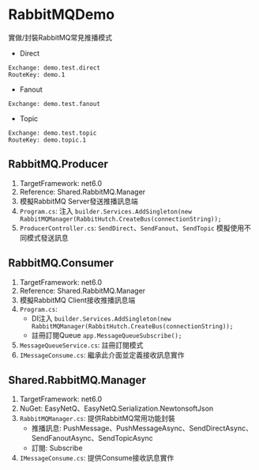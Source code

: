 
# RabbitMQDemo
實做/封裝RabbitMQ常見推播模式
* Direct
```
Exchange: demo.test.direct
RouteKey: demo.1
```
* Fanout
```
Exchange: demo.test.fanout
```
* Topic
```
Exchange: demo.test.topic
RouteKey: demo.topic.1
```

## RabbitMQ.Producer
1. TargetFramework: net6.0
2. Reference: Shared.RabbitMQ.Manager
3. 模擬RabbitMQ Server發送推播訊息端
4. `Program.cs`: 注入 `builder.Services.AddSingleton(new RabbitMQManager(RabbitHutch.CreateBus(connectionString));`
5. `ProducerController.cs`: `SendDirect`、`SendFanout`、`SendTopic` 模擬使用不同模式發送訊息

## RabbitMQ.Consumer
1. TargetFramework: net6.0
2. Reference: Shared.RabbitMQ.Manager
3. 模擬RabbitMQ Client接收推播訊息端
4. `Program.cs`: 
    *   DI注入 `builder.Services.AddSingleton(new RabbitMQManager(RabbitHutch.CreateBus(connectionString));`
    *   註冊訂閱Queue `app.MessageQueueSubscribe();` 
5. `MessageQueueService.cs`: 註冊訂閱模式
6. `IMessageConsume.cs`: 繼承此介面並定義接收訊息實作

## Shared.RabbitMQ.Manager
1. TargetFramework: net6.0
2. NuGet: EasyNetQ、EasyNetQ.Serialization.NewtonsoftJson
3. `RabbitMQManager.cs`: 提供RabbitMQ常用功能封裝
    *   推播訊息: PushMessage、PushMessageAsync、SendDirectAsync、SendFanoutAsync、SendTopicAsync
    *   訂閱: Subscribe
4. `IMessageConsume.cs`: 提供Consume接收訊息實作

